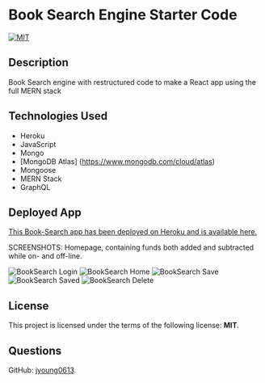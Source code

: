 # Book Search Engine Starter Code

[![MIT](https://img.shields.io/badge/License-MIT-blue.svg)](https://opensource.org/licenses/MIT)

## Description

Book Search engine with restructured code to make a React app using the full MERN stack

## Technologies Used

- Heroku
- JavaScript
- Mongo
- [MongoDB Atlas] (<https://www.mongodb.com/cloud/atlas>)
- Mongoose
- MERN Stack
- GraphQL

## Deployed App

[This Book-Search app has been deployed on Heroku and is available here.](https://gentle-wave-36556.herokuapp.com/)

SCREENSHOTS: Homepage, containing funds both added and subtracted while on- and off-line.

![BookSearch Login](/public/images/Login.png)
![BookSearch Home](/public/images/Home.png)
![BookSearch Save](/public/images/Save.png)
![BookSearch Saved](/public/images/Saved.png)
![BookSearch Delete](/public/images/Delete.png)

## License

  This project is licensed under the terms of the following license: **MIT**.

## Questions

  GitHub: [jyoung0613](https://github.com/jyoung0613).  
